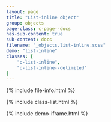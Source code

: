 ```yaml
---
layout: page
title: "List-inline object"
group: objects
page-class: c-page--docs
has-sub-content: true
sub-content: docs
filename: "_objects.list-inline.scss"
demo: "list-inline"
classes: [
    "o-list-inline",
    "o-list-inline--delimited"
]
---
```


{% include file-info.html %}

{% include class-list.html %}



{% include demo-iframe.html %}
